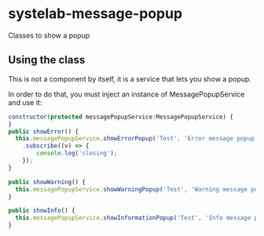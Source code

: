 # systelab-message-popup

Classes to show a popup

## Using the class

This is not a component by itself, it is a service that lets you show a popup.

In order to do that, you must inject an instance of MessagePopupService and use it:

```javascript
constructor(protected messagePopupService:MessagePopupService) {
}
public showError() {
  this.messagePopupService.showErrorPopup('Test', 'Error message popup example', null, 800, 600)
    .subscribe((v) => {
        console.log('closing');
    });
}

public showWarning() {
  this.messagePopupService.showWarningPopup('Test', 'Warning message popup example', 'w-33 h-33');
}

public showInfo() {
  this.messagePopupService.showInformationPopup('Test', 'Info message popup example');
}


```
